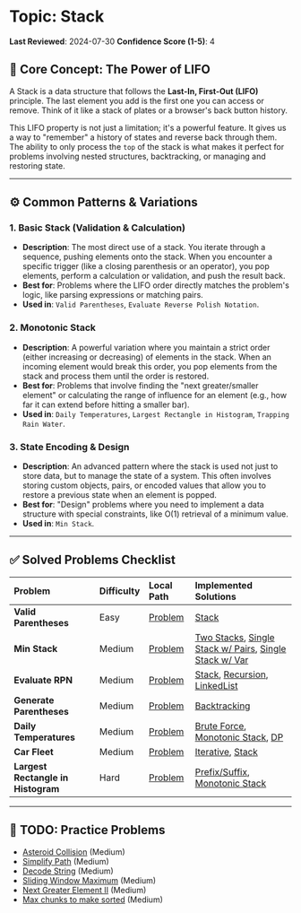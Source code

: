 # Topic: Stack

**Last Reviewed**: 2024-07-30
**Confidence Score (1-5)**: 4

## 🎯 Core Concept: The Power of LIFO

A Stack is a data structure that follows the **Last-In, First-Out (LIFO)** principle. The last element you add is the first one you can access or remove. Think of it like a stack of plates or a browser's back button history.

This LIFO property is not just a limitation; it's a powerful feature. It gives us a way to "remember" a history of states and reverse back through them. The ability to only process the `top` of the stack is what makes it perfect for problems involving nested structures, backtracking, or managing and restoring state.

---

## ⚙️ Common Patterns & Variations

### 1. Basic Stack (Validation & Calculation)

*   **Description**: The most direct use of a stack. You iterate through a sequence, pushing elements onto the stack. When you encounter a specific trigger (like a closing parenthesis or an operator), you pop elements, perform a calculation or validation, and push the result back.
*   **Best for**: Problems where the LIFO order directly matches the problem's logic, like parsing expressions or matching pairs.
*   **Used in**: `Valid Parentheses`, `Evaluate Reverse Polish Notation`.

### 2. Monotonic Stack

*   **Description**: A powerful variation where you maintain a strict order (either increasing or decreasing) of elements in the stack. When an incoming element would break this order, you pop elements from the stack and process them until the order is restored.
*   **Best for**: Problems that involve finding the "next greater/smaller element" or calculating the range of influence for an element (e.g., how far it can extend before hitting a smaller bar).
*   **Used in**: `Daily Temperatures`, `Largest Rectangle in Histogram`, `Trapping Rain Water`.

### 3. State Encoding & Design

*   **Description**: An advanced pattern where the stack is used not just to store data, but to manage the state of a system. This often involves storing custom objects, pairs, or encoded values that allow you to restore a previous state when an element is popped.
*   **Best for**: "Design" problems where you need to implement a data structure with special constraints, like O(1) retrieval of a minimum value.
*   **Used in**: `Min Stack`.

---

## ✅ Solved Problems Checklist

| Problem | Difficulty | Local Path | Implemented Solutions |
| :--- | :--- | :--- | :--- |
| **Valid Parentheses** | Easy | [Problem](./problems/ValidParentheses.java) | [Stack](./solutions/ValidParenthesesStackSolution.java) |
| **Min Stack** | Medium | [Problem](./problems/MinStackProblem.java) | [Two Stacks](./solutions/MinStackSolution.java), [Single Stack w/ Pairs](./solutions/MinStackSingleStackSolution.java), [Single Stack w/ Var](./solutions/MinStackSingleStackAndVarSolution.java) |
| **Evaluate RPN** | Medium | [Problem](./problems/EvaluateReversePolishNotation.java) | [Stack](./solutions/EvaluateReversePolishNotationStackSolution.java), [Recursion](./solutions/EvaluateReversePolishNotationRecursiveSolution.java), [LinkedList](./solutions/EvaluateReversePolishNotationLinkedListSolution.java) |
| **Generate Parentheses**| Medium | [Problem](./problems/GenerateParentheses.java) | [Backtracking](./solutions/GenerateParenthesesRecursiveSolution.java) |
| **Daily Temperatures** | Medium | [Problem](./problems/DailyTemperatures.java) | [Brute Force](./solutions/DailyTemperaturesBruteForceSolution.java), [Monotonic Stack](./solutions/DailyTemperaturesStackSolution.java), [DP](./solutions/DailyTemperaturesDPSolution.java) |
| **Car Fleet** | Medium | [Problem](./problems/CarFleetProblem.java) | [Iterative](./solutions/CarFleetIterativeSolution.java), [Stack](./solutions/CarFleetStackSolution.java) |
| **Largest Rectangle in Histogram** | Hard | [Problem](./problems/LargestRectangleInHistogramProblem.java) | [Prefix/Suffix](./solutions/LargestRectangleInHistogramPrefixSuffixSolution.java), [Monotonic Stack](./solutions/LargestRectangleInHistogramStackSolution.java) |

---

## 📝 TODO: Practice Problems

*   [Asteroid Collision](https://leetcode.com/problems/asteroid-collision/) (Medium)
*   [Simplify Path](https://leetcode.com/problems/simplify-path/) (Medium)
*   [Decode String](https://leetcode.com/problems/decode-string/) (Medium)
*   [Sliding Window Maximum](https://leetcode.com/problems/sliding-window-maximum/) (Medium)
*   [Next Greater Element II](https://leetcode.com/problems/next-greater-element-ii/) (Medium)
*   [Max chunks to make sorted](https://leetcode.com/problems/max-chunks-to-make-sorted/) (Medium)